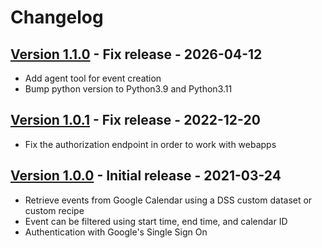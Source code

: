 # Changelog

## [Version 1.1.0](https://github.com/dataiku/dss-plugin-google-calendar/releases/tag/v1.0.2) - Fix release - 2026-04-12

- Add agent tool for event creation
- Bump python version to Python3.9 and Python3.11

## [Version 1.0.1](https://github.com/dataiku/dss-plugin-google-calendar/releases/tag/v1.0.1) - Fix release - 2022-12-20

- Fix the authorization endpoint in order to work with webapps

## [Version 1.0.0](https://github.com/dataiku/dss-plugin-google-calendar/releases/tag/v1.0.0) - Initial release - 2021-03-24

- Retrieve events from Google Calendar using a DSS custom dataset or custom recipe
- Event can be filtered using start time, end time, and calendar ID
- Authentication with Google's Single Sign On

